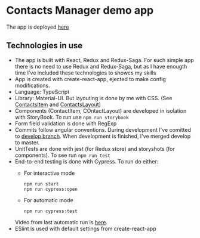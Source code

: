 # Contacts Manager demo app

The app is deployed [here](https://contacts-manager.glitch.me/) 

## Technologies in use

- The app is built with React, Redux and Redux-Saga.
  For such simple app there is no need to use Redux and Redux-Saga, but as I have enougth time I've included these technologies to showcs my skills
- App is created with create-react-app, ejected to make config modifications.
- Language: TypeScript
- Library: Material-UI. But layouting is done by me with CSS. (See [ContactsItem](https://github.com/fyodore82/contacts-manager/blob/c926613003222f35a48f337d50e861e44b6c86ba/src/Contacts/ContactItem.tsx#L18) and [ContactsLayout](https://github.com/fyodore82/contacts-manager/blob/c926613003222f35a48f337d50e861e44b6c86ba/src/Contacts/ContactsLayout.tsx#L15))
- Components (ContactItem, COntactLayout) are developed in isolation with StoryBook. To run use `npm run storybook`
- Form field validation is done with RegExp
- Commits follow angular conventions. During development I've comitted to [develop branch](https://github.com/fyodore82/contacts-manager/commits/develop). When development is finished, I've merged develop to master.
- UnitTests are done with jest (for Redux store) and storyshots (for components). To see run `npm run test`
- End-to-end testing is done with Cypress. 
  To run do either:
  - For interactive mode 

        npm run start
        npm run cypress:open
  - For automatic mode

        npm run cypress:test
        
  Video from last automatic run is [here](https://github.com/fyodore82/contacts-manager/tree/master/cypress/videos).
- ESlint is used with default settings from create-react-app